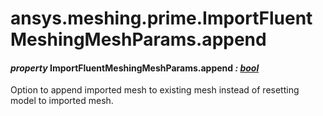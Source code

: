 <a id="ansys-meshing-prime-importfluentmeshingmeshparams-append"></a>

# ansys.meshing.prime.ImportFluentMeshingMeshParams.append

<a id="ansys.meshing.prime.ImportFluentMeshingMeshParams.append"></a>

#### *property* ImportFluentMeshingMeshParams.append *: [bool](https://docs.python.org/3.11/library/functions.html#bool)*

Option to append imported mesh to existing mesh instead of resetting model to imported mesh.

<!-- !! processed by numpydoc !! -->
